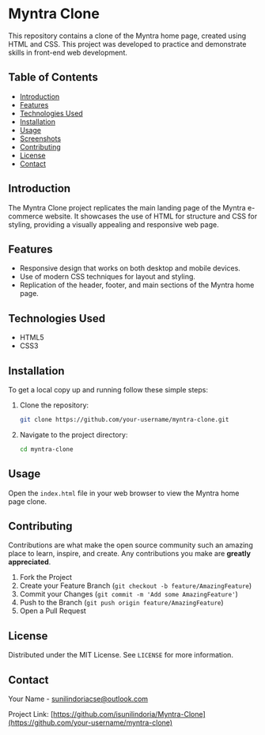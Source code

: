 # Myntra Clone

This repository contains a clone of the Myntra home page, created using HTML and CSS. This project was developed to practice and demonstrate skills in front-end web development.

## Table of Contents

- [Introduction](#introduction)
- [Features](#features)
- [Technologies Used](#technologies-used)
- [Installation](#installation)
- [Usage](#usage)
- [Screenshots](#screenshots)
- [Contributing](#contributing)
- [License](#license)
- [Contact](#contact)

## Introduction

The Myntra Clone project replicates the main landing page of the Myntra e-commerce website. It showcases the use of HTML for structure and CSS for styling, providing a visually appealing and responsive web page.

## Features

- Responsive design that works on both desktop and mobile devices.
- Use of modern CSS techniques for layout and styling.
- Replication of the header, footer, and main sections of the Myntra home page.

## Technologies Used

- HTML5
- CSS3

## Installation

To get a local copy up and running follow these simple steps:

1. Clone the repository:
    ```sh
    git clone https://github.com/your-username/myntra-clone.git
    ```
2. Navigate to the project directory:
    ```sh
    cd myntra-clone
    ```

## Usage

Open the `index.html` file in your web browser to view the Myntra home page clone.


## Contributing

Contributions are what make the open source community such an amazing place to learn, inspire, and create. Any contributions you make are **greatly appreciated**.

1. Fork the Project
2. Create your Feature Branch (`git checkout -b feature/AmazingFeature`)
3. Commit your Changes (`git commit -m 'Add some AmazingFeature'`)
4. Push to the Branch (`git push origin feature/AmazingFeature`)
5. Open a Pull Request

## License

Distributed under the MIT License. See `LICENSE` for more information.

## Contact

Your Name - [sunilindoriacse@outlook.com](mailto:your-email@example.com)

Project Link: [https://github.com/isunilindoria/Myntra-Clone](https://github.com/your-username/myntra-clone)
